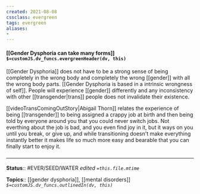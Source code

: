 ```yaml
---
created: 2021-08-08
cssclass: evergreen
tags: evergreen
aliases:
- 
---
```


#### [[Gender Dysphoria can take many forms]] `$=customJS.dv_funcs.evergreenHeader(dv, this)`

[[Gender Dysphoria]] does not have to be a strong sense of being completely in the wrong body and completely the wrong [[gender]] with all the wrong body parts. [[Gender Dysphoria is based in a intrinsic wrongness of self]]. People will experience [[gender]] differently and any inconsistency with other [[transgender|trans]] people does not invalidate their existence. 

[[videoTransComingOutStory|Abigail Thorn]] relates the experience of being [[transgender]] to being assigned a crappy job at birth and then being told by everyone around you that you could never switch jobs. Not everthing about the job is bad, and you even find joy in it, but it ways on you until you break, or give up, and while transitioning doesn't make everything instantly better it makes life so much more easy and bearable that you can finally start to enjoy it.

### <hr class="footnote"/>

**Status**:: #EVER/SEED/WATER 
*edited `=this.file.mtime`*

**Topics**:: [[gender dysphoria]], [[mental disorders]]
*`$=customJS.dv_funcs.outlinedIn(dv, this)`*

